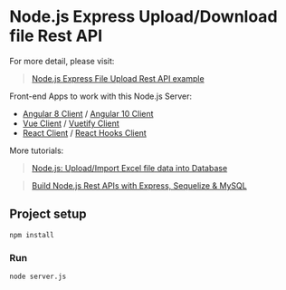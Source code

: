 # Node.js Express Upload/Download file Rest API

For more detail, please visit:
> [Node.js Express File Upload Rest API example](https://bezkoder.com/node-js-express-file-upload/)

Front-end Apps to work with this Node.js Server:
- [Angular 8 Client](https://bezkoder.com/angular-spring-boot-file-upload/) / [Angular 10 Client](https://bezkoder.com/angular-10-file-upload/)
- [Vue Client](https://bezkoder.com/vue-axios-file-upload/) / [Vuetify Client](https://bezkoder.com/vuetify-file-upload/)
- [React Client](https://bezkoder.com/react-file-upload-spring-boot/) / [React Hooks Client](https://bezkoder.com/react-hooks-file-upload/)

More tutorials:
> [Node.js: Upload/Import Excel file data into Database](https://bezkoder.com/node-js-upload-excel-file-database/)

> [Build Node.js Rest APIs with Express, Sequelize & MySQL](https://bezkoder.com/node-js-express-sequelize-mysql/)

## Project setup
```
npm install
```

### Run
```
node server.js
```
